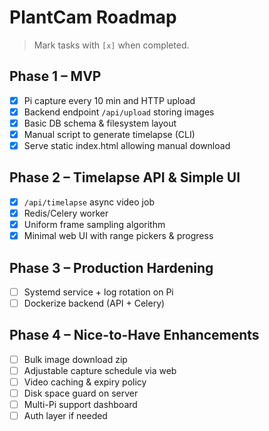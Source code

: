# PlantCam Roadmap

> Mark tasks with `[x]` when completed.

## Phase 1 – MVP
- [x] Pi capture every 10 min and HTTP upload
- [x] Backend endpoint `/api/upload` storing images
- [x] Basic DB schema & filesystem layout
- [x] Manual script to generate timelapse (CLI)
- [x] Serve static index.html allowing manual download

## Phase 2 – Timelapse API & Simple UI
- [x] `/api/timelapse` async video job
- [x] Redis/Celery worker
- [x] Uniform frame sampling algorithm
- [x] Minimal web UI with range pickers & progress

## Phase 3 – Production Hardening
- [ ] Systemd service + log rotation on Pi
- [ ] Dockerize backend (API + Celery)

## Phase 4 – Nice-to-Have Enhancements
- [ ] Bulk image download zip
- [ ] Adjustable capture schedule via web
- [ ] Video caching & expiry policy
- [ ] Disk space guard on server
- [ ] Multi-Pi support dashboard
- [ ] Auth layer if needed
